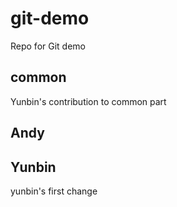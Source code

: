 # git-demo
Repo for Git demo

## common 
Yunbin's contribution to common part







## Andy 











## Yunbin 
yunbin's first change

